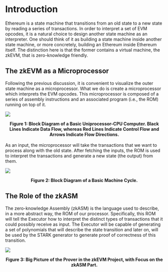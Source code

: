 <!-- TODO: I assume that a knowledge about registers and the basic stuff has been explained in another document has been done

Suppose we are giving a state machine with a set of registers
\[
\{\text{A}, \text{B}, \dots \},
\]
a set of defined ROM instructions between them
\[
\{\text{INS1}, \text{INS2}, \text{INS3}, \dots, \mathbf{FREE} \},
\]
and a set of methods implemented in the executor, to be load into the registers as free inputs
\[
\{\text{ExecutorMethod()}, \dots \}.
\]
Recall that registers are, in fact, composed of $4$ columns. Hence, for instance, $A$ can be decomposed as four columns $A_0, A_1, A_2, A_3$, where $A_0$ represents the less significative bits of $A$ and similarly, represents $A_3$ the most significative bits of $A$.


  Hence, it consists on two rows of the resulting table.

  \begin{figure}[H]
      \centering
      \begin{tabular}{| c | c | c | c | c | c | c | c |}
          \hline
          \textbf{FREE0} & \textbf{FREE1} & \textbf{FREE2} & \textbf{FREE3} & $A_0$ & $A_1$ & $A_2$ & $A_3$ \\
          \hline
          0000           & 0000           & 0101           & 0111           & 0000  & 0000  & 0000  & 0000  \\
          0000           & 0000           & 0101           & 0111           & 0000  & 0000  & 0101  & 0111  \\
          \hline
      \end{tabular}
  \end{figure} -->

# Introduction

Ethereum is a state machine that transitions from an old state to a new state by reading a series of transactions. In order to interpret a set of EVM opcodes, it is a natural choice to design another state machine as an interpreter. One should think of it as building a state machine inside another state machine, or more concretely, building an Ethereum inside Ethereum itself. The distinction here is that the former contains a virtual machine, the zkEVM, that is zero-knowledge friendly.

## The zkEVM as a Microprocessor

Following the previous discussion, it is convenient to visualize the outer state machine as a microprocessor. What we do is create a microprocessor which interprets the EVM opcodes. This microprocessor is composed of a series of assembly instructions and an associated program (i.e., the ROM) running on top of it.

![](./figures/CPU.png)

<div align="center"><b> Figure 1: Block Diagram of a Basic Uniprocessor-CPU Computer. Black Lines Indicate Data Flow, whereas Red Lines Indicate Control Flow and Arrows Indicate Flow Directions. </b></div>
<br>
As an input, the microprocessor will take the transactions that we want to process along with the old state. After fetching the inputs, the ROM is used to interpret the transactions and generate a new state (the output) from them.
<br>

![](./figures/machine-cycle.png)

<div align="center"><b> Figure 2: Block Diagram of a Basic Machine Cycle. </b></div>

## The Role of the zkASM

The zero-knowledge Assembly (zkASM) is the language used to describe, in a more abstract way, the ROM of our processor. Specifically, this ROM will tell the Executor how to interpret the distinct types of transactions that it could possibly receive as input. The Executor will be capable of generating a set of polynomials that will describe the state transition and later on, will be used by the STARK generator to generate proof of correctness of this transition.

![](./figures/big-picture.png)
<div align="center"><b> Figure 3: Big Picture of the Prover in the zkEVM Project, with Focus on the zkASM Part. </b></div>
